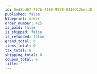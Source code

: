 ```yaml
---
id: 8ed8ed67-707b-4180-9998-0310d12bead0
published: false
blueprint: order
order_number: 425
is_paid: false
is_shipped: false
is_refunded: false
grand_total: 0
items_total: 0
tax_total: 0
shipping_total: 0
coupon_total: 0
title: ' '
---
```

